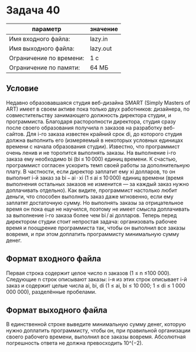# Задача 40

| параметр  | значение |
| ------------- | ------------- |
| Имя входного файла:  | lazy.in  |
| Имя выходного файла:   | lazy.out  |
| Ограничение по времени: | 1 c  |
| Ограничение по памяти: | 64 МБ |

## Условие

Недавно образовавшаяся студия веб-дизайна SMART (Simply Masters of ART) имеет в своем активе пока только двух работников: дизайнера, по совместительству занимающего должность директора студии, и программиста. Благодаря расторопности директора, студия сразу после своего образования получила n заказов на разработку веб-сайтов. Для i-го заказа известен крайний срок di, до которого студия должна выполнить его (измеряемый в некоторых условных единицах времени с начала образования студии). Известно, что программист очень ленив и не торопится выполнять заказы. На выполнение i-го заказа ему необходимо bi (bi ≤ 10 000) единиц времени. К счастью, программист согласен ускорить темп своей работы за дополнительную плату. В частности, если директор заплатит ему xi долларов, то он выполнит i-й заказ за bi − ai ⋅ xi (1 ≤ ai ≤ 10 000) единиц времени (время выполнения остальных заказов не изменится — за каждый заказ нужно доплачивать отдельно). Как видите, программист настолько любит деньги, что способен выполнить заказ даже мгновенно, если ему заплатят достаточную сумму. Но выполнять заказы за отрицательное время он пока еще не научился, поэтому не имеет смысла доплачивать за выполнение i-го заказа более чем bi / ai долларов. Теперь перед директором студии стоит непростая задача: организовать рабочее время и поощрение программиста так, чтобы он выполнил все заказы вовремя, и при этом доплатить программисту минимальную сумму денег.

## Формат входного файла

Первая строка содержит целое число n заказов (1 ≤ n ≤100 000). Следующие n строк описывают заказы: i-я из этих строк описывает i-й заказ и содержит целые числа ai, bi, di (1 ≤ ai, bi ≤ 10 000; 1 ≤ di ≤ 1 000 000 000), разделённые пробелами.

## Формат выходного файла

В единственной строке выведите минимальную сумму денег, которую нужно доплатить программисту, чтобы он, при правильной организации своего рабочего времени, выполнил все заказы вовремя. Абсолютная погрешность ответа не должна превосходить 10^(−2).
